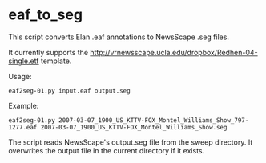 # eaf_to_seg
This script converts Elan .eaf annotations to NewsScape .seg files.

It currently supports the http://vrnewsscape.ucla.edu/dropbox/Redhen-04-single.etf template.

Usage:

	eaf2seg-01.py input.eaf output.seg

Example:

	eaf2seg-01.py 2007-03-07_1900_US_KTTV-FOX_Montel_Williams_Show_797-1277.eaf 2007-03-07_1900_US_KTTV-FOX_Montel_Williams_Show.seg

The script reads NewsScape's output.seg file from the sweep directory.
It overwrites the output file in the current directory if it exists.